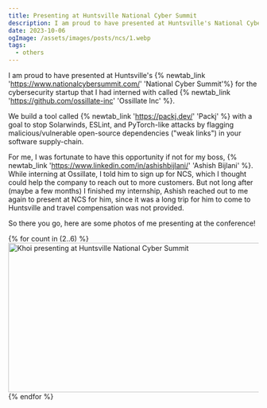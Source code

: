 ```yaml
---
title: Presenting at Huntsville National Cyber Summit
description: I am proud to have presented at Huntsville's National Cyber Summit for the cybersecurity startup that I had interned with called Ossillate Inc.
date: 2023-10-06
ogImage: /assets/images/posts/ncs/1.webp
tags:
  - others
---
```


I am proud to have presented at Huntsville's {% newtab_link 'https://www.nationalcybersummit.com/' 'National Cyber Summit'%} for the cybersecurity startup that I had interned with called {% newtab_link 'https://github.com/ossillate-inc' 'Ossillate Inc' %}.

We build a tool called {% newtab_link 'https://packj.dev/' 'Packj' %} with a goal to stop Solarwinds, ESLint, and PyTorch-like attacks by flagging malicious/vulnerable open-source dependencies ("weak links") in your software supply-chain.

<!-- excerpt -->

For me, I was fortunate to have this opportunity if not for my boss, {% newtab_link 'https://www.linkedin.com/in/ashishbijlani/' 'Ashish Bijlani' %}. While interning at Ossillate, I told him to sign up for NCS, which I thought could help the company to reach out to more customers. But not long after (maybe a few months) I finished my internship, Ashish reached out to me again to present at NCS for him, since it was a long trip for him to come to Huntsville and travel compensation was not provided.

So there you go, here are some photos of me presenting at the conference!

{% for count in (2..6) %}
<img loading="lazy" width="580" height="300" class="w-full object-cover rounded-lg my-4" src="/assets/images/posts/ncs/{{ count }}.webp" alt="Khoi presenting at Huntsville National Cyber Summit" />
{% endfor %}
